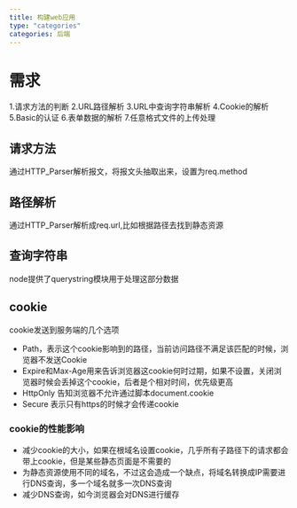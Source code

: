 ```yaml
---
title: 构建web应用
type: "categories"
categories: 后端
---
```


# 需求
1.请求方法的判断
2.URL路径解析
3.URL中查询字符串解析
4.Cookie的解析
5.Basic的认证
6.表单数据的解析
7.任意格式文件的上传处理

## 请求方法
通过HTTP_Parser解析报文，将报文头抽取出来，设置为req.method

## 路径解析
通过HTTP_Parser解析成req.url,比如根据路径去找到静态资源

## 查询字符串
node提供了querystring模块用于处理这部分数据


## cookie
cookie发送到服务端的几个选项
- Path，表示这个cookie影响到的路径，当前访问路径不满足该匹配的时候，浏览器不发送Cookie
- Expire和Max-Age用来告诉浏览器这cookie何时过期，如果不设置，关闭浏览器时候会丢掉这个cookie，后者是个相对时间，优先级更高
- HttpOnly 告知浏览器不允许通过脚本document.cookie
- Secure 表示只有https的时候才会传递cookie

### cookie的性能影响
- 减少cookie的大小，如果在根域名设置cookie，几乎所有子路径下的请求都会带上cookie，但是某些静态页面是不需要的
- 为静态资源使用不同的域名，不过这会造成一个缺点，将域名转换成IP需要进行DNS查询，多一个域名就多一次DNS查询
- 减少DNS查询，如今浏览器会对DNS进行缓存


